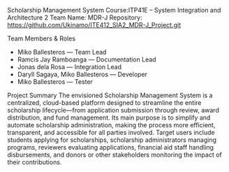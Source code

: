 Scholarship Management System
Course:ITP41E – System Integration and Architecture 2
Team Name: MDR-J 
Repository: https://github.com/Ukinamo/ITE412_SIA2_MDR-J_Project.git

Team Members & Roles
- Miko Ballesteros — Team Lead
- Ramcis Jay Ramboanga — Documentation Lead
- Jonas dela Rosa — Integration Lead
- Daryll Sagaya, Miko Ballesteros — Developer
- Miko Ballesteros — Tester
  
Project Summary
The envisioned Scholarship Management System is a centralized, cloud-based platform designed to streamline the entire scholarship lifecycle—from application submission through review, award distribution, and fund management. Its main purpose is to simplify and automate scholarship administration, making the process more efficient, transparent, and accessible for all parties involved. Target users include students applying for scholarships, scholarship administrators managing programs, reviewers evaluating applications, financial aid staff handling disbursements, and donors or other stakeholders monitoring the impact of their contributions.
